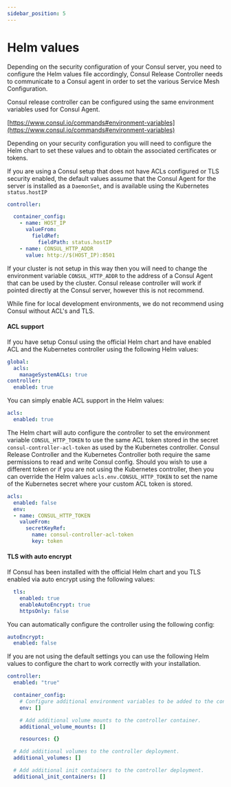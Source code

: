 ```yaml
---
sidebar_position: 5
---
```


# Helm values

Depending on the security configuration of your Consul server, you need to configure the Helm values file accordingly, Consul Release Controller
needs to communicate to a Consul agent in order to set the various Service Mesh Configuration.

Consul release controller can be configured using the same environment variables used for Consul Agent.

[https://www.consul.io/commands#environment-variables](https://www.consul.io/commands#environment-variables)


Depending on your security configuration you will need to configure the Helm chart to set these values and to obtain the 
associated certificates or tokens.

<Tabs groupId="helm_values">
<TabItem value="insecure" label="Insecure">

If you are using a Consul setup that does not have ACLs configured or TLS security enabled, the default values
assume that the Consul Agent for the server is installed as a `DaemonSet`, and is available using the Kubernetes
`status.hostIP`

```yaml
controller:

  container_config:
    - name: HOST_IP
      valueFrom:
        fieldRef:
          fieldPath: status.hostIP
    - name: CONSUL_HTTP_ADDR
      value: http://$(HOST_IP):8501
```

If your cluster is not setup in this way then you will need to change the environment variable `CONSUL_HTTP_ADDR` to the address
of a Consul Agent that can be used by the cluster. Consul release controller will work if pointed directly at the Consul server,
however this is not recommend. 

While fine for local development environments, we do not recommend using Consul without ACL's and TLS.

</TabItem>
  
<TabItem value="secure" label="ACLS and TLS" default="true">

#### ACL support
If you have setup Consul using the official Helm chart and have enabled ACL and the Kubernetes controller using the following Helm values:

```yaml title="Official Consul Helm Values"
global:
  acls:
    manageSystemACLs: true
controller:
  enabled: true
```

You can simply enable ACL support in the Helm values:

```yaml title="Consul Release Controller Helm Values"
acls:
  enabled: true
```

The Helm chart will auto configure the controller to set the environment variable `CONSUL_HTTP_TOKEN` to use the same ACL token stored in the secret
`consul-controller-acl-token` as used by the Kubernetes controller.  Consul Release Controller and the Kubernetes Controller both require the same 
permissions to read and write Consul config.  Should you wish to use a different token or if you are not using the Kubernetes controller, then you can 
override the Helm values `acls.env.CONSUL_HTTP_TOKEN` to set the name of the Kubernetes secret where your custom ACL token is stored.

```yaml title="Consul Release Controller Helm Values"
acls:
  enabled: false
  env:
  - name: CONSUL_HTTP_TOKEN
    valueFrom: 
      secretKeyRef:
        name: consul-controller-acl-token
        key: token 
```
#### TLS with auto encrypt

If Consul has been installed with the official Helm chart and you TLS enabled via auto encrypt using the following values:

```yaml title="Consul Release Controller Helm Values"
  tls:
    enabled: true
    enableAutoEncrypt: true
    httpsOnly: false
```

You can automatically configure the controller using the following config:

```yaml title="Consul Release Controller Helm Values"
autoEncrypt:
  enabled: false
```

If you are not using the default settings you can use the following Helm values to configure the chart to work correctly with your
installation.

```yaml
controller:
  enabled: "true"

  container_config:
    # Configure additional environment variables to be added to the controller container 
    env: []

    # Add additional volume mounts to the controller container. 
    additional_volume_mounts: []

    resources: {}

  # Add additional volumes to the controller deployment.
  additional_volumes: []

  # Add additional init containers to the controller deployment.
  additional_init_containers: []
```


</TabItem>
</Tabs>
